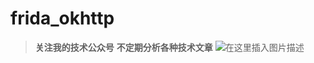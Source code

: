 # frida_okhttp
> **关注我的技术公众号**
> **不定期分析各种技术文章**
> ![在这里插入图片描述](https://img-blog.csdnimg.cn/20210609083437833.png?x-oss-process=image/watermark,type_ZmFuZ3poZW5naGVpdGk,shadow_10,text_aHR0cHM6Ly9ibG9nLmNzZG4ubmV0L3UwMTE5MTk4MTY=,size_16,color_FFFFFF,t_70#pic_center)
